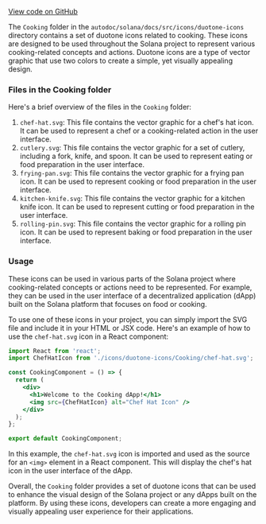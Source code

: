 [View code on GitHub](https://github.com/solana-labs/solana/tree/master/na/docs/src/icons/duotone-icons/Cooking)

The `Cooking` folder in the `autodoc/solana/docs/src/icons/duotone-icons` directory contains a set of duotone icons related to cooking. These icons are designed to be used throughout the Solana project to represent various cooking-related concepts and actions. Duotone icons are a type of vector graphic that use two colors to create a simple, yet visually appealing design.

### Files in the Cooking folder

Here's a brief overview of the files in the `Cooking` folder:

1. `chef-hat.svg`: This file contains the vector graphic for a chef's hat icon. It can be used to represent a chef or a cooking-related action in the user interface.
2. `cutlery.svg`: This file contains the vector graphic for a set of cutlery, including a fork, knife, and spoon. It can be used to represent eating or food preparation in the user interface.
3. `frying-pan.svg`: This file contains the vector graphic for a frying pan icon. It can be used to represent cooking or food preparation in the user interface.
4. `kitchen-knife.svg`: This file contains the vector graphic for a kitchen knife icon. It can be used to represent cutting or food preparation in the user interface.
5. `rolling-pin.svg`: This file contains the vector graphic for a rolling pin icon. It can be used to represent baking or food preparation in the user interface.

### Usage

These icons can be used in various parts of the Solana project where cooking-related concepts or actions need to be represented. For example, they can be used in the user interface of a decentralized application (dApp) built on the Solana platform that focuses on food or cooking.

To use one of these icons in your project, you can simply import the SVG file and include it in your HTML or JSX code. Here's an example of how to use the `chef-hat.svg` icon in a React component:

```jsx
import React from 'react';
import ChefHatIcon from './icons/duotone-icons/Cooking/chef-hat.svg';

const CookingComponent = () => {
  return (
    <div>
      <h1>Welcome to the Cooking dApp!</h1>
      <img src={ChefHatIcon} alt="Chef Hat Icon" />
    </div>
  );
};

export default CookingComponent;
```

In this example, the `chef-hat.svg` icon is imported and used as the source for an `<img>` element in a React component. This will display the chef's hat icon in the user interface of the dApp.

Overall, the `Cooking` folder provides a set of duotone icons that can be used to enhance the visual design of the Solana project or any dApps built on the platform. By using these icons, developers can create a more engaging and visually appealing user experience for their applications.
